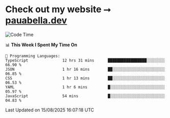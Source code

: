 # Check out my website ⭢ [pauabella.dev](https://pauabella.dev)

<!--START_SECTION:waka-->
![Code Time](http://img.shields.io/badge/Code%20Time-4%2C712%20hrs%2058%20mins-blue)

📊 **This Week I Spent My Time On** 

```text
💬 Programming Languages: 
TypeScript               12 hrs 31 mins      █████████████████░░░░░░░░   66.90 % 
JSON                     1 hr 16 mins        ██░░░░░░░░░░░░░░░░░░░░░░░   06.85 % 
CSS                      1 hr 13 mins        ██░░░░░░░░░░░░░░░░░░░░░░░   06.53 % 
YAML                     1 hr 6 mins         █░░░░░░░░░░░░░░░░░░░░░░░░   05.97 % 
JavaScript               54 mins             █░░░░░░░░░░░░░░░░░░░░░░░░   04.83 % 
```


 Last Updated on 15/08/2025 16:07:18 UTC
<!--END_SECTION:waka-->
